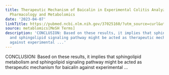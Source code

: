 ```yaml
---
title: Therapeutic Mechanism of Baicalin in Experimental Colitis Analyzed Using Network
  Pharmacology and Metabolomics
date: '2023-04-07'
linkTitle: https://pubmed.ncbi.nlm.nih.gov/37025160/?utm_source=curl&utm_medium=rss&utm_campaign=pubmed-2&utm_content=1Zkrxt7ktlCbHBXEV3v65xxSnkSWNsJ1A6Fq3gBniKhGfIUslK&fc=20210907212339&ff=20230410210156&v=2.17.9.post6+86293ac
source: metablomics[MeSH Terms]
description: 'CONCLUSION: Based on these results, it implies that sphingolipid metabolism
  and sphingolipid signaling pathway might be acted as therapeutic mechanism for baicalin
  against experimental ...'
---
```

CONCLUSION: Based on these results, it implies that sphingolipid metabolism and sphingolipid signaling pathway might be acted as therapeutic mechanism for baicalin against experimental ...